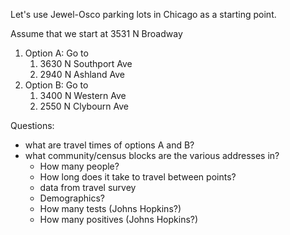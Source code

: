 Let's use Jewel-Osco parking lots in Chicago as a starting point.

Assume that we start at
3531 N Broadway

1. Option A: Go to
    1. 3630 N Southport Ave
    2. 2940 N Ashland Ave
2. Option B: Go to 
    1. 3400 N Western Ave
    2. 2550 N Clybourn Ave

Questions:
- what are travel times of options A and B?
- what community/census blocks are the various addresses in?
    - How many people?
    - How long does it take to travel between points?
    - data from travel survey
    - Demographics?
    - How many tests (Johns Hopkins?)
    - How many positives (Johns Hopkins?)
